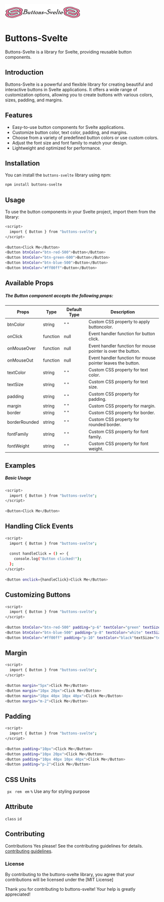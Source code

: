 ![Buttons-Svelte](/static/buttons-svelte-logo.png)

<!-- ![Buttons-Svelte](./static/button-svelte01-48.svg) -->


# Buttons-Svelte

Buttons-Svelte is a library for Svelte, providing reusable button components.

## Introduction

Buttons-Svelte is a powerful and flexible library for creating beautiful and interactive buttons in Svelte applications. It offers a wide range of customization options, allowing you to create buttons with various colors, sizes, padding, and margins.

## Features

- Easy-to-use button components for Svelte applications.
- Customize button color, text color, padding, and margins.
- Choose from a variety of predefined button colors or use custom colors.
- Adjust the font size and font family to match your design.
- Lightweight and optimized for performance.

## Installation

You can install the `buttons-svelte` library using npm:

```bash
npm install buttons-svelte
```


## Usage
To use the button components in your Svelte project, import them from the library:


```bash
<script>
  import { Button } from "buttons-svelte";
</script>

<Button>Click Me</Button>
<Button btnColor="btn-red-500">Button</Button>
<Button btnColor="btn-green-600">Button</Button>
<Button btnColor="btn-blue-500">Button</Button>
<Button btnColor="#ff00ff">Button</Button>
```

## Available Props
##### The Button component accepts the following props:


| Props    | Type       |  Default Type | Description                                |
| -------- | -------    | ------------- | --------------|
| btnColor |  string    |       " "     | Custom CSS property to apply buttoncolor. |
| onClick  | function   |      null     | Event handler function for button click. |
| onMouseOver| function |    null       | Event handler function for mouse pointer is over the button. |
| onMouseOut| function  |     null      | Event handler function for mouse pointer leaves the button. |
| textColor| string     |      " "      | Custom CSS property for text color. |
| textSize | string     |       " "     | Custom CSS property for text size. |
| padding   | string    |      " "      | Custom CSS property for padding. |         
| margin   |  string    |      " "      | Custom CSS property for margin. |
| border   |  string    |   " "         | Custom CSS property for border. |
| borderRounded| string |   " "         | Custom CSS property for rounded border.|
| fontFamily |  string  |    " "        | Custom CSS property for font family.|
| fontWeight |  string  |    " "        | Custom CSS property for font weight.|

## Examples
##### Basic Usage 
  
```bash
<script>
  import { Button } from "buttons-svelte";
</script>

<Button>Click Me</Button>
```	

## Handling Click Events
```bash
<script>
  import { Button } from "buttons-svelte";

  const handleClick = () => {
    console.log("Button clicked!");
  };
</script>

<Button onclick={handleClick}>Click Me</Button>
```

## Customizing Buttons
```bash
<script>
  import { Button } from "buttons-svelte";
</script>

<Button btnColor="btn-red-500" padding="p-6" textColor="green" textSize="text-2">Click Me</Button>
<Button btnColor="btn-blue-500" padding="p-8" textColor="white" textSize="text-4">Submit</Button>
<Button btnColor="#ff00ff" padding="p-10" textColor="black"textSize="text-6">Cancel</Button>

```

## Margin
```bash
<script>
  import { Button } from "buttons-svelte";
</script>

<Button margin="5px">Click Me</Button>
<Button margin="10px 20px">Click Me</Button>
<Button margin="10px 40px 10px 40px">Click Me</Button>
<Button margin="m-2">Click Me</Button>
```

## Padding

```bash
<script>
  import { Button } from "buttons-svelte";
</script>

<Button padding="10px">Click Me</Button>
<Button padding="10px 20px">Click Me</Button>
<Button padding="10px 40px 10px 40px">Click Me</Button>
<Button padding="p-2">Click Me</Button>
```


## CSS Units

`  px ` `  rem ` `  em ` ` % ` 
Use any for styling purpose



## Attribute

` class ` ` id ` 

## Contributing

Contributions
Yes please! See the contributing guidelines for details.
[contributing guidelines](https://github.com/shivamnewase/Buttons-Svelte).



### License

By contributing to the buttons-svelte library, you agree that your contributions will be licensed under the [MIT License]

Thank you for contributing to buttons-svelte! Your help is greatly appreciated!


